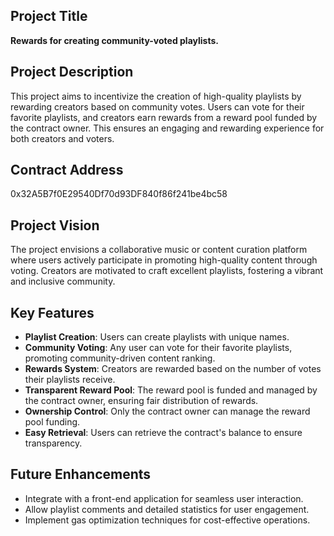 ## Project Title
**Rewards for creating community-voted playlists.**

## Project Description
This project aims to incentivize the creation of high-quality playlists by rewarding creators based on community votes. Users can vote for their favorite playlists, and creators earn rewards from a reward pool funded by the contract owner. This ensures an engaging and rewarding experience for both creators and voters.

## Contract Address
0x32A5B7f0E29540Df70d93DF840f86f241be4bc58

## Project Vision
The project envisions a collaborative music or content curation platform where users actively participate in promoting high-quality content through voting. Creators are motivated to craft excellent playlists, fostering a vibrant and inclusive community.

## Key Features
- **Playlist Creation**: Users can create playlists with unique names.
- **Community Voting**: Any user can vote for their favorite playlists, promoting community-driven content ranking.
- **Rewards System**: Creators are rewarded based on the number of votes their playlists receive.
- **Transparent Reward Pool**: The reward pool is funded and managed by the contract owner, ensuring fair distribution of rewards.
- **Ownership Control**: Only the contract owner can manage the reward pool funding.
- **Easy Retrieval**: Users can retrieve the contract's balance to ensure transparency.



## Future Enhancements
- Integrate with a front-end application for seamless user interaction.
- Allow playlist comments and detailed statistics for user engagement.
- Implement gas optimization techniques for cost-effective operations.

